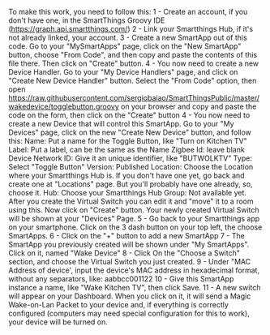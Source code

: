 To make this work, you need to follow this:
	1 - Create an account, if you don't have one, in the SmartThings Groovy IDE (https://graph.api.smartthings.com/)
 	2 - Link your Smartthings Hub, if it's not already linked, your account.
 	3 - Create a new SmartApp out of this code. Go to your "MySmartApps" page, click on the "New SmartApp" button, 
 	    choose "From Code", and then copy and paste the contents of this file there. Then click on "Create" button.
 	4 - You now need to create a new Device Handler. Go to your "My Device Handlers" page, and click on "Create New Device Handler"
        button. Select the "From Code" option, then open https://raw.githubusercontent.com/sergiobaiao/SmartThingsPublic/master/wakedevice/togglebutton.groovy 
		on your browser and copy and paste the code on the form, then click on the "Create" button
 	4 - You now need to create a new Device that will control this SmartApp. Go to your "My Devices" page, click on
 	    the new "Create New Device" button, and follow this:
 	        Name: Put a name for the Toggle Button, like "Turn on Kitchen TV"
 	        Label: Put a label, can be the same as the Name
 	        Zigbee Id: leave blank
 	        Device Network ID: Give it an unique identifier, like "BUTWOLKTV"
 	        Type: Select "Toggle Button"
 	        Version: Published
 	        Location: Choose the Location where your Smartthings Hub is. If you don't have one yet, go back and create one
 	                  at "Locations" page. But you'll probably have one already, so, choose it.
 	        Hub: Choose your Smartthings Hub
 	        Group: Not available yet. After you create the Virtual Switch you can edit it and "move" it to a room using this.
 	    Now click on "Create" button. Your newly created Virtual Switch will be shown at your "Devices" Page.
 	 5 - Go back to your Smartthings app on your smartphone. Click on the 3 dash button on your top left, the choose SmartApps.
 	 6 - Click on the "+" button to add a new SmartApp
 	 7 - The SmartApp you previously created will be shown under "My SmartApps". Click on it, named "Wake Device"
 	 8 - Click On the "Choose a Switch" section, and choose the Virtual Switch you just created.
 	 9 - Under "MAC Address of device', input the device's MAC address in hexadecimal format, without any separators,
 	     like: aabbcc001122
 	 10 - Give this SmartApp instance a name, like "Wake Kitchen TV", then click Save.
 	 11 - A new switch will appear on your Dashboard. When you click on it, it will send a Magic Wake-on-Lan Packet to your device
 	      and, if everything is correctly configured (computers may need special configuration for this to work), your device will
 	      be turned on.
